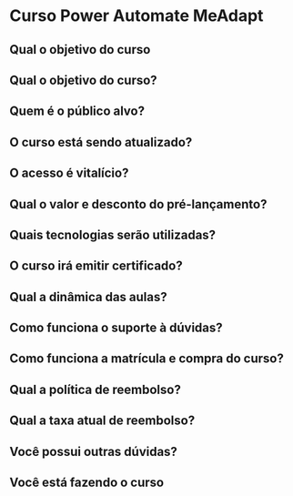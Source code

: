 # Curso Power Automate MeAdapt

## Qual o objetivo do curso

## Qual o objetivo do curso?

## Quem é o público alvo?

## O curso está sendo atualizado?

## O acesso é vitalício?

## Qual o valor e desconto do pré-lançamento?

## Quais tecnologias serão utilizadas?

## O curso irá emitir certificado?

## Qual a dinâmica das aulas?

## Como funciona o suporte à dúvidas?

## Como funciona a matrícula e compra do curso?

## Qual a política de reembolso?

## Qual a taxa atual de reembolso?

## Você possui outras dúvidas?

## Você está fazendo o curso

<iframe data-tally-src="https://tally.so/embed/mOBZVk?alignLeft=1&hideTitle=1&transparentBackground=1&dynamicHeight=1" loading="lazy" width="100%" height="476" frameborder="0" marginheight="0" marginwidth="0" title="Curso Power Automate"></iframe><script>var d=document,w="https://tally.so/widgets/embed.js",v=function(){"undefined"!=typeof Tally?Tally.loadEmbeds():d.querySelectorAll("iframe[data-tally-src]:not([src])").forEach((function(e){e.src=e.dataset.tallySrc}))};if("undefined"!=typeof Tally)v();else if(d.querySelector('script[src="'+w+'"]')==null){var s=d.createElement("script");s.src=w,s.onload=v,s.onerror=v,d.body.appendChild(s);}</script>

